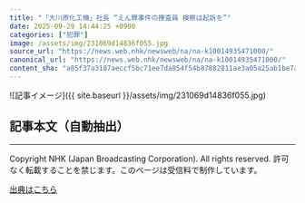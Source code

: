 ```yaml
---
title: "「大川原化工機」社長 “えん罪事件の捜査員 検察は起訴を”"
date: 2025-09-29 14:44:25 +0900
categories: ["犯罪"]
image: /assets/img/231069d14836f055.jpg
source_url: "https://news.web.nhk/newsweb/na/na-k10014935471000/"
canonical_url: "https://news.web.nhk/newsweb/na/na-k10014935471000/"
content_sha: "a85f37a3187aeccf5bc71ee7da854f54b87882811ae3a05a25ab1be7ae6e7205"
---
```


![記事イメージ]({{ site.baseurl }}/assets/img/231069d14836f055.jpg)

## 記事本文（自動抽出）
<div><div class="_13tndsj2"><nav aria-label="フッターサイトナビゲーション" class="_13tndsj4"></nav><hr class="esl7kn2s esl7kn1l esl7kn1n _14xli2ae"><p class="esl7kn2s esl7kn1m esl7kn1o _1yvk0f68 _1lugom81">Copyright NHK (Japan Broadcasting Corporation). All rights reserved. 許可なく転載することを禁じます。このページは受信料で制作しています。</p></div></div>

[出典はこちら](https://news.web.nhk/newsweb/na/na-k10014935471000/)
